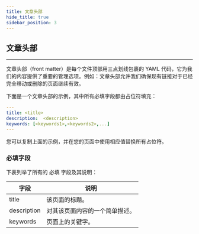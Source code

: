 ```yaml
---
title: 文章头部
hide_title: true
sidebar_position: 3
---
```


## 文章头部

---

文章头部（front matter）是每个文件顶部用三点划线包裹的 YAML 代码，它为我们的内容提供了重要的管理选项。例如：文章头部允许我们确保现有链接对于已经完全移动或删除的页面继续有效。

下面是一个文章头部的示例，其中所有必填字段都由占位符填充：

```yaml
---
title: <title>
description:  <description>
keywords: [<keywords1>,<keywords2>,...]
---
```

您可以复制上面的示例，并在您的页面中使用相应值替换所有占位符。


### 必填字段

下表列举了所有的 必填 字段及其说明：


| 字段        | 说明                           |
| ----------- | ------------------------------ |
| title       | 该页面的标题。                 |
| description | 对其该页面内容的一个简单描述。 |
| keywords    | 页面上的关键字。               |
